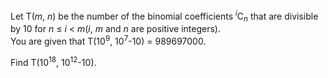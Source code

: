 <p>
Let T(<var>m</var>, <var>n</var>) be the number of the binomial coefficients <sup><var>i</var></sup>C<sub><var>n</var></sub> that are divisible by 10 for <var>n</var> ≤ <var>i</var> &lt; <var>m</var>(<var>i</var>, <var>m</var> and <var>n</var> are positive integers).<br />
You are given that T(10<sup>9</sup>, 10<sup>7</sup>-10) = 989697000.
</p>
<p>
Find T(10<sup>18</sup>, 10<sup>12</sup>-10).
</p>
